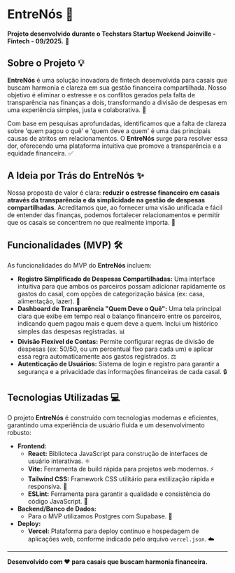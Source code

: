 # EntreNós 💑

**Projeto desenvolvido durante o Techstars Startup Weekend Joinville - Fintech - 09/2025.** 🚀

## Sobre o Projeto 💡

**EntreNós** é uma solução inovadora de fintech desenvolvida para casais que buscam harmonia e clareza em sua gestão financeira compartilhada. Nosso objetivo é eliminar o estresse e os conflitos gerados pela falta de transparência nas finanças a dois, transformando a divisão de despesas em uma experiência simples, justa e colaborativa. 💖

Com base em pesquisas aprofundadas, identificamos que a falta de clareza sobre 'quem pagou o quê' e 'quem deve a quem' é uma das principais causas de atritos em relacionamentos. O **EntreNós** surge para resolver essa dor, oferecendo uma plataforma intuitiva que promove a transparência e a equidade financeira. ✅

## A Ideia por Trás do EntreNós ✨

Nossa proposta de valor é clara: **reduzir o estresse financeiro em casais através da transparência e da simplicidade na gestão de despesas compartilhadas**. Acreditamos que, ao fornecer uma visão unificada e fácil de entender das finanças, podemos fortalecer relacionamentos e permitir que os casais se concentrem no que realmente importa. 🎯

## Funcionalidades (MVP) 🛠️

As funcionalidades do MVP do **EntreNós** incluem:

*   **Registro Simplificado de Despesas Compartilhadas:** Uma interface intuitiva para que ambos os parceiros possam adicionar rapidamente os gastos do casal, com opções de categorização básica (ex: casa, alimentação, lazer). 💸
*   **Dashboard de Transparência "Quem Deve o Quê":** Uma tela principal clara que exibe em tempo real o balanço financeiro entre os parceiros, indicando quem pagou mais e quem deve a quem. Inclui um histórico simples das despesas registradas. 📊
*   **Divisão Flexível de Contas:** Permite configurar regras de divisão de despesas (ex: 50/50, ou um percentual fixo para cada um) e aplicar essa regra automaticamente aos gastos registrados. ⚖️
*   **Autenticação de Usuários:** Sistema de login e registro para garantir a segurança e a privacidade das informações financeiras de cada casal. 🔒

## Tecnologias Utilizadas 💻

O projeto **EntreNós** é construído com tecnologias modernas e eficientes, garantindo uma experiência de usuário fluida e um desenvolvimento robusto:

*   **Frontend:**
    *   **React:** Biblioteca JavaScript para construção de interfaces de usuário interativas. ⚛️
    *   **Vite:** Ferramenta de build rápida para projetos web modernos. ⚡
    *   **Tailwind CSS:** Framework CSS utilitário para estilização rápida e responsiva. 🎨
    *   **ESLint:** Ferramenta para garantir a qualidade e consistência do código JavaScript. 🧹
*   **Backend/Banco de Dados:**
    *   Para o MVP utilizamos Postgres com Supabase. 💾
*   **Deploy:**
    *   **Vercel:** Plataforma para deploy contínuo e hospedagem de aplicações web, conforme indicado pelo arquivo `vercel.json`. ☁️

---

**Desenvolvido com ❤️ para casais que buscam harmonia financeira.**

